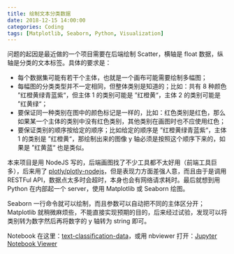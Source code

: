 ```yaml
---
title: 绘制文本分类数据
date: 2018-12-15 14:00:00
categories: Coding
tags: [Matplotlib, Seaborn, Python, Visualization]
---
```


问题的起因是最近做的一个项目需要在后端绘制 Scatter，横轴是 float 数据，纵轴是分类的文本标签。具体的要求是：

- 每个数据集可能有若干个主体，也就是一个画布可能需要绘制多幅图；
- 每幅图的分类类型并不一定相同，但整体类别是知道的；比如：共有 8 种颜色 ”红橙黄绿青蓝紫“，但主体 1 的类别可能是 ”红橙黄“，主体 2 的类别可能是 ”红黄绿“；
- 要保证同一种类别在图中的颜色标记是一样的，比如：红色类别是红色，那么如果某一个主体的类别中没有红色类别，其他类别在画图时也不应使用红色；
- 要保证类别的顺序按给定的顺序；比如给定的顺序是 ”红橙黄绿青蓝紫“，主体 1 的类别是 ”红橙黄“，那绘制出来的图像 y 轴必须是按照这个顺序下来的，如果是 ”红黄蓝“ 也是类似。

本来项目是用 NodeJS 写的，后端画图找了不少工具都不太好用（前端工具巨多），后来用了 [plotly/plotly-nodejs](https://github.com/plotly/plotly-nodejs)，但是表现力方面差强人意，而且由于是调用 RESTFul API，数据点太多时会超时，本身也会有网络请求耗时。最后就想到用 Python 在内部起一个 server，使用 Matplotlib 或 Seaborn 绘图。

Seaborn 一行命令就可以绘制，而且参数可以自动把不同的主体区分开；Matplotlib 就稍微麻烦些，不能直接实现预期的目的，后来经过试验，发现可以将类别转为数字然后再将数字的 y 轴转为 string 即可。

Notebook 在这里：[text-classification-data](https://github.com/hscspring/Note_DS/blob/master/Visualization/text-classification-data.ipynb)，或用 nbviewer 打开：[Jupyter Notebook Viewer](http://nbviewer.jupyter.org/github/hscspring/Note_DS/blob/master/Visualization/text-classification-data.ipynb)

